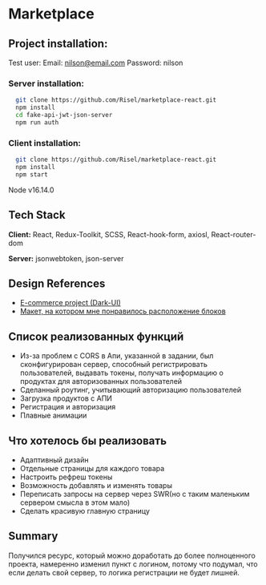 
# Marketplace



## Project installation: 
Test user: 
Email: nilson@email.com
Password: nilson

### Server installation:  
```bash
  git clone https://github.com/Risel/marketplace-react.git
  npm install
  cd fake-api-jwt-json-server
  npm run auth
```
### Client installation:  
```bash
  git clone https://github.com/Risel/marketplace-react.git
  npm install
  npm start
```
Node v16.14.0


## Tech Stack

**Client:** React, Redux-Toolkit, SCSS, React-hook-form, axiosl, React-router-dom

**Server:** jsonwebtoken, json-server


## Design References

 - [E-commerce project (Dark-UI)](https://www.figma.com/file/fmMQq5i1qEKI9YcmxUFFSJ/E-commerce-Application-by-Fively-%2F-Dark-version-(Copy)?node-id=28%3A9)
 - [Макет, на котором мне понравилось расположение блоков](https://www.figma.com/file/ZRT1lTxs8KQtlbvl33dMRb/alivio-landing-page-for-figma?node-id=0%3A1)



## Список реализованных функций

- Из-за проблем с CORS в Апи, указанной в задании, был сконфигурирован сервер, способный регистрировать пользователей, выдавать токены, получать информацию о продуктах для авторизованных пользователей
- Сделанный роутинг, учитывающий авторизацию пользователей
- Загрузка продуктов с АПИ 
- Регистрация и авторизация
- Плавные анимации

## Что хотелось бы реализовать

- Адаптивный дизайн
- Отдельные страницы для каждого товара 
- Настроить рефреш токены
- Возможность добавлять и изменять товары
- Переписать запросы на сервер через SWR(но с таким маленьким сервером смысла в этом мало)
- Сделать красивую главную страницу
## Summary

Получился ресурс, который можно доработать до более полноценного проекта, намеренно изменил пункт с логином, потому что подумал, что если делать свой сервер, то логика регистрации не будет лишней. 
